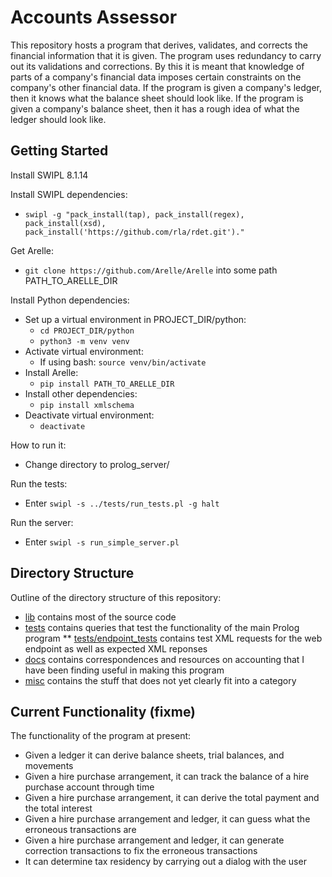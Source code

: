 # Accounts Assessor

This repository hosts a program that derives, validates, and corrects the financial information that it is given. The program uses redundancy to carry out its validations and corrections. By this it is meant that knowledge of parts of a company's financial data imposes certain constraints on the company's other financial data. If the program is given a company's ledger, then it knows what the balance sheet should look like. If the program is given a company's balance sheet, then it has a rough idea of what the ledger should look like.

## Getting Started
Install SWIPL 8.1.14

Install SWIPL dependencies:
* ```swipl -g "pack_install(tap), pack_install(regex), pack_install(xsd), pack_install('https://github.com/rla/rdet.git')."```

Get Arelle:
* ```git clone https://github.com/Arelle/Arelle``` into some path PATH_TO_ARELLE_DIR

Install Python dependencies:
* Set up a virtual environment in PROJECT_DIR/python:
	* ```cd PROJECT_DIR/python```
	* ```python3 -m venv venv```
* Activate virtual environment:
	* If using bash: ```source venv/bin/activate```
* Install Arelle:
	* ```pip install PATH_TO_ARELLE_DIR```
* Install other dependencies:
	* ```pip install xmlschema```
* Deactivate virtual environment:
	* ```deactivate``` 

How to run it:
* Change directory to prolog_server/

Run the tests:
* Enter `swipl -s ../tests/run_tests.pl -g halt`

Run the server:
* Enter `swipl -s run_simple_server.pl`

## Directory Structure

Outline of the directory structure of this repository:
* [lib](lib) contains most of the source code
* [tests](tests) contains queries that test the functionality of the main Prolog program
** [tests/endpoint_tests](tests/endpoint_tests) contains test XML requests for the web endpoint as well as expected XML reponses
* [docs](docs) contains correspondences and resources on accounting that I have been finding useful in making this program
* [misc](misc) contains the stuff that does not yet clearly fit into a category

## Current Functionality (fixme)

The functionality of the program at present:
* Given a ledger it can derive balance sheets, trial balances, and movements
* Given a hire purchase arrangement, it can track the balance of a hire purchase account through time
* Given a hire purchase arrangement, it can derive the total payment and the total interest
* Given a hire purchase arrangement and ledger, it can guess what the erroneous transactions are
* Given a hire purchase arrangement and ledger, it can generate correction transactions to fix the erroneous transactions
* It can determine tax residency by carrying out a dialog with the user

